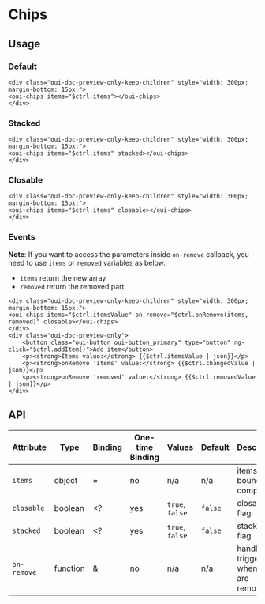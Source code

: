 # Chips

## Usage

### Default

```html:preview
<div class="oui-doc-preview-only-keep-children" style="width: 300px; margin-bottom: 15px;">
<oui-chips items="$ctrl.items"></oui-chips>
</div>
```

### Stacked

```html:preview
<div class="oui-doc-preview-only-keep-children" style="width: 300px; margin-bottom: 15px;">
<oui-chips items="$ctrl.items" stacked></oui-chips>
</div>
```

### Closable

```html:preview
<div class="oui-doc-preview-only-keep-children" style="width: 300px; margin-bottom: 15px;">
<oui-chips items="$ctrl.items" closable></oui-chips>
</div>
```

### Events

**Note**: If you want to access the parameters inside `on-remove` callback, you need to use `items` or `removed` variables as below.

* `items` return the new array
* `removed` return the removed part

```html:preview
<div class="oui-doc-preview-only-keep-children" style="width: 300px; margin-bottom: 15px;">
<oui-chips items="$ctrl.itemsValue" on-remove="$ctrl.onRemove(items, removed)" closable></oui-chips>
</div>
<div class="oui-doc-preview-only">
    <button class="oui-button oui-button_primary" type="button" ng-click="$ctrl.addItem()">Add item</button>
    <p><strong>Items value:</strong> {{$ctrl.itemsValue | json}}</p>
    <p><strong>onRemove 'items' value:</strong> {{$ctrl.changedValue | json}}</p>
    <p><strong>onRemove 'removed' value:</strong> {{$ctrl.removedValue | json}}</p>
</div>
```

## API

| Attribute     | Type      | Binding   | One-time Binding  | Values            | Default   | Description
| ----          | ----      | ----      | ----              | ----              | ----      | ----
| `items`       | object    | =         | no                | n/a               | n/a       | items bound to component
| `closable`    | boolean   | <?        | yes               | `true`, `false`   | `false`   | closable flag
| `stacked`     | boolean   | <?        | yes               | `true`, `false`   | `false`   | stacked flag
| `on-remove`   | function  | &         | no                | n/a               | n/a       | handler triggered when items are removed
